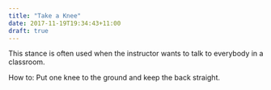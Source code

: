 ```yaml
---
title: "Take a Knee"
date: 2017-11-19T19:34:43+11:00
draft: true
---
```


This stance is often used when the instructor wants to talk to everybody in a classroom.

How to: Put one knee to the ground and keep the back straight.
